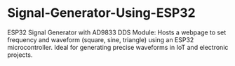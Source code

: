 # Signal-Generator-Using-ESP32
ESP32 Signal Generator with AD9833 DDS Module: Hosts a webpage to set frequency and waveform (square, sine, triangle) using an ESP32 microcontroller. Ideal for generating precise waveforms in IoT and electronic projects.
